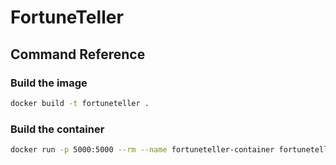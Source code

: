 # FortuneTeller

## Command Reference

### Build the image

```bash
docker build -t fortuneteller .
```

### Build the container

```bash
docker run -p 5000:5000 --rm --name fortuneteller-container fortuneteller
```